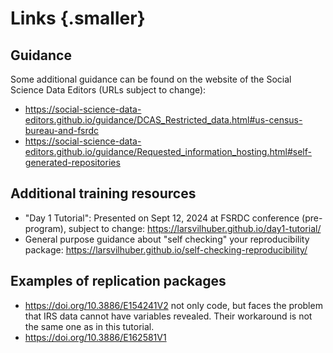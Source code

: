 # Links {.smaller}

## Guidance

Some additional guidance can be found on the website of the Social Science Data Editors (URLs subject to change):

-   <https://social-science-data-editors.github.io/guidance/DCAS_Restricted_data.html#us-census-bureau-and-fsrdc>
-   <https://social-science-data-editors.github.io/guidance/Requested_information_hosting.html#self-generated-repositories>

## Additional training resources

- "Day 1 Tutorial": Presented on Sept 12, 2024 at FSRDC conference (pre-program), subject to change: <https://larsvilhuber.github.io/day1-tutorial/>
- General purpose guidance about "self checking" your reproducibility package: <https://larsvilhuber.github.io/self-checking-reproducibility/>

## Examples of replication packages

-    <https://doi.org/10.3886/E154241V2> not only code, but faces the problem that IRS data cannot have variables revealed. Their workaround is not the same one as in this tutorial.
-    <https://doi.org/10.3886/E162581V1> 